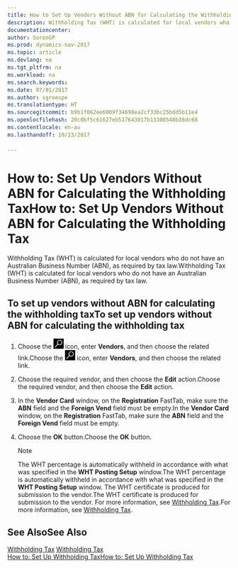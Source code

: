 ```yaml
---
title: How to Set Up Vendors Without ABN for Calculating the Withholding Tax
description: Withholding Tax (WHT) is calculated for local vendors who do not have an Australian Business Number (ABN), as required by tax law.
documentationcenter: 
author: SorenGP
ms.prod: dynamics-nav-2017
ms.topic: article
ms.devlang: na
ms.tgt_pltfrm: na
ms.workload: na
ms.search.keywords: 
ms.date: 07/01/2017
ms.author: sgroespe
ms.translationtype: HT
ms.sourcegitcommit: b9b1f062ee6009f34698ea2cf33bc25bdd5b11e4
ms.openlocfilehash: 20c0bf5c61627eb517643017b13308548b38dc68
ms.contentlocale: en-au
ms.lasthandoff: 10/23/2017

---
```

# <a name="how-to-set-up-vendors-without-abn-for-calculating-the-withholding-tax"></a><span data-ttu-id="9ebbe-103">How to: Set Up Vendors Without ABN for Calculating the Withholding Tax</span><span class="sxs-lookup"><span data-stu-id="9ebbe-103">How to: Set Up Vendors Without ABN for Calculating the Withholding Tax</span></span>
<span data-ttu-id="9ebbe-104">Withholding Tax (WHT) is calculated for local vendors who do not have an Australian Business Number (ABN), as required by tax law.</span><span class="sxs-lookup"><span data-stu-id="9ebbe-104">Withholding Tax (WHT) is calculated for local vendors who do not have an Australian Business Number (ABN), as required by tax law.</span></span>  

## <a name="to-set-up-vendors-without-abn-for-calculating-the-withholding-tax"></a><span data-ttu-id="9ebbe-105">To set up vendors without ABN for calculating the withholding tax</span><span class="sxs-lookup"><span data-stu-id="9ebbe-105">To set up vendors without ABN for calculating the withholding tax</span></span>  

1.  <span data-ttu-id="9ebbe-106">Choose the ![Search for Page or Report](../../media/ui-search/search_small.png "Search for Page or Report icon") icon, enter **Vendors**, and then choose the related link.</span><span class="sxs-lookup"><span data-stu-id="9ebbe-106">Choose the ![Search for Page or Report](../../media/ui-search/search_small.png "Search for Page or Report icon") icon, enter **Vendors**, and then choose the related link.</span></span>  
2.  <span data-ttu-id="9ebbe-107">Choose the required vendor, and then choose the **Edit** action.</span><span class="sxs-lookup"><span data-stu-id="9ebbe-107">Choose the required vendor, and then choose the **Edit** action.</span></span>  
3.  <span data-ttu-id="9ebbe-108">In the **Vendor Card** window, on the **Registration** FastTab, make sure the **ABN** field and the **Foreign Vend** field must be empty.</span><span class="sxs-lookup"><span data-stu-id="9ebbe-108">In the **Vendor Card** window, on the **Registration** FastTab, make sure the **ABN** field and the **Foreign Vend** field must be empty.</span></span>  
4.  <span data-ttu-id="9ebbe-109">Choose the **OK** button.</span><span class="sxs-lookup"><span data-stu-id="9ebbe-109">Choose the **OK** button.</span></span>  

    > [!NOTE]  
    >  <span data-ttu-id="9ebbe-110">The WHT percentage is automatically withheld in accordance with what was specified in the **WHT Posting Setup** window.</span><span class="sxs-lookup"><span data-stu-id="9ebbe-110">The WHT percentage is automatically withheld in accordance with what was specified in the **WHT Posting Setup** window.</span></span> <span data-ttu-id="9ebbe-111">The WHT certificate is produced for submission to the vendor.</span><span class="sxs-lookup"><span data-stu-id="9ebbe-111">The WHT certificate is produced for submission to the vendor.</span></span> <span data-ttu-id="9ebbe-112">For more information, see [Withholding Tax](withholding-tax.md).</span><span class="sxs-lookup"><span data-stu-id="9ebbe-112">For more information, see [Withholding Tax](withholding-tax.md).</span></span>  

## <a name="see-also"></a><span data-ttu-id="9ebbe-113">See Also</span><span class="sxs-lookup"><span data-stu-id="9ebbe-113">See Also</span></span>  
 <span data-ttu-id="9ebbe-114">[Withholding Tax](withholding-tax.md) </span><span class="sxs-lookup"><span data-stu-id="9ebbe-114">[Withholding Tax](withholding-tax.md) </span></span>  
 [<span data-ttu-id="9ebbe-115">How to: Set Up Withholding Tax</span><span class="sxs-lookup"><span data-stu-id="9ebbe-115">How to: Set Up Withholding Tax</span></span>](how-to-set-up-withholding-tax.md)

